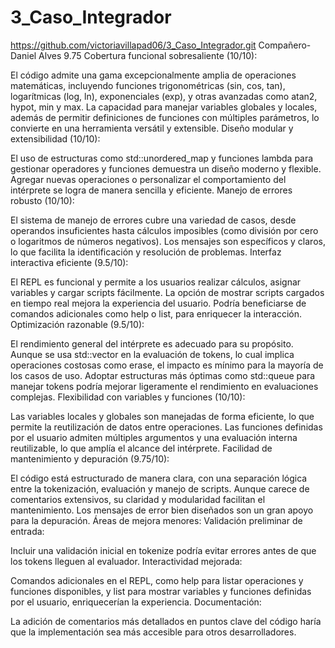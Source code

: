 # 3_Caso_Integrador
https://github.com/victoriavillapad06/3_Caso_Integrador.git
Compañero-Daniel Alves
9.75
Cobertura funcional sobresaliente (10/10):

El código admite una gama excepcionalmente amplia de operaciones matemáticas, incluyendo funciones trigonométricas (sin, cos, tan), logarítmicas (log, ln), exponenciales (exp), y otras avanzadas como atan2, hypot, min y max.
La capacidad para manejar variables globales y locales, además de permitir definiciones de funciones con múltiples parámetros, lo convierte en una herramienta versátil y extensible.
Diseño modular y extensibilidad (10/10):

El uso de estructuras como std::unordered_map y funciones lambda para gestionar operadores y funciones demuestra un diseño moderno y flexible.
Agregar nuevas operaciones o personalizar el comportamiento del intérprete se logra de manera sencilla y eficiente.
Manejo de errores robusto (10/10):

El sistema de manejo de errores cubre una variedad de casos, desde operandos insuficientes hasta cálculos imposibles (como división por cero o logaritmos de números negativos).
Los mensajes son específicos y claros, lo que facilita la identificación y resolución de problemas.
Interfaz interactiva eficiente (9.5/10):

El REPL es funcional y permite a los usuarios realizar cálculos, asignar variables y cargar scripts fácilmente.
La opción de mostrar scripts cargados en tiempo real mejora la experiencia del usuario.
Podría beneficiarse de comandos adicionales como help o list, para enriquecer la interacción.
Optimización razonable (9.5/10):

El rendimiento general del intérprete es adecuado para su propósito. Aunque se usa std::vector en la evaluación de tokens, lo cual implica operaciones costosas como erase, el impacto es mínimo para la mayoría de los casos de uso.
Adoptar estructuras más óptimas como std::queue para manejar tokens podría mejorar ligeramente el rendimiento en evaluaciones complejas.
Flexibilidad con variables y funciones (10/10):

Las variables locales y globales son manejadas de forma eficiente, lo que permite la reutilización de datos entre operaciones.
Las funciones definidas por el usuario admiten múltiples argumentos y una evaluación interna reutilizable, lo que amplía el alcance del intérprete.
Facilidad de mantenimiento y depuración (9.75/10):

El código está estructurado de manera clara, con una separación lógica entre la tokenización, evaluación y manejo de scripts.
Aunque carece de comentarios extensivos, su claridad y modularidad facilitan el mantenimiento.
Los mensajes de error bien diseñados son un gran apoyo para la depuración.
Áreas de mejora menores:
Validación preliminar de entrada:

Incluir una validación inicial en tokenize podría evitar errores antes de que los tokens lleguen al evaluador.
Interactividad mejorada:

Comandos adicionales en el REPL, como help para listar operaciones y funciones disponibles, y list para mostrar variables y funciones definidas por el usuario, enriquecerían la experiencia.
Documentación:

La adición de comentarios más detallados en puntos clave del código haría que la implementación sea más accesible para otros desarrolladores.
